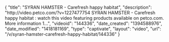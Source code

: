 {
    "title": "SYRAN HAMSTER - Carefresh happy habitat",
    "description": "http:\/\/video.petco.com\/?v=1227477754 SYRAN HAMSTER - Carefresh happy habitat : watch this video featuring products available on petco.com. More information 1...",
    "videoid": "144336",
    "date_created": "1394588976",
    "date_modified": "1418181169",
    "type": "captivate",
    "layout": "video",
    "url": "\/v\/syran-hamster-carefresh-happy-habitat\/144336"
}